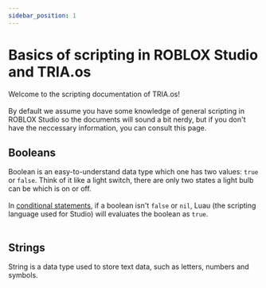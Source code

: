 ```yaml
---
sidebar_position: 1
---
```


# Basics of scripting in ROBLOX Studio and TRIA.os

Welcome to the scripting documentation of TRIA.os!<br></br>
By default we assume you have some knowledge of general scripting in ROBLOX Studio so the documents will sound a bit nerdy, but if you don't have the neccessary information, you can consult this page.

## Booleans

Boolean is an easy-to-understand data type which one has two values: `true` or `false`. Think of it like a light switch, there are only two states a light bulb can be which is on or off.<br></br>
In [conditional statements](https://create.roblox.com/docs/scripting/luau/control-structures#if-statements), if a boolean isn't `false` or `nil`, Luau (the scripting language used for Studio) will evaluates the boolean as `true`.<br></br>

## Strings

String is a data type used to store text data, such as letters, numbers and symbols.

